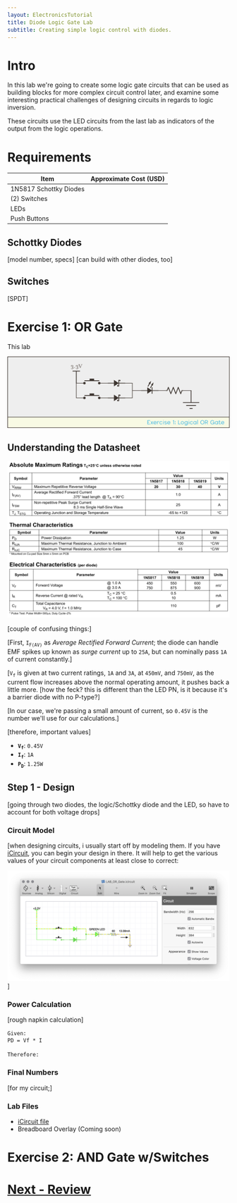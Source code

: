 ```yaml
---
layout: ElectronicsTutorial
title: Diode Logic Gate Lab
subtitle: Creating simple logic control with diodes.
---
```


# Intro

In this lab we're going to create some logic gate circuits that can be used as building blocks for more complex circuit control later, and examine some interesting practical challenges of designing circuits in regards to logic inversion.

These circuits use the LED circuits from the last lab as indicators of the output from the logic operations.


# Requirements

| Item                                     | Approximate Cost (USD) |
| ---------------------------------------- | ---------------------- |
| 1N5817 Schottky Diodes                    |
| (2) Switches                             |
| LEDs  ||
| Push Buttons   ||

## Schottky Diodes

[model number, specs]
[can build with other diodes, too]

## Switches

[SPDT]

# Exercise 1: OR Gate

This lab

![](../Support_Files/Lab_Circuit_Logical_OR_Gate.svg)


## Understanding the Datasheet

![](../Support_Files/SS_Schottky_Diode_Datasheet.png)

[couple of confusing things:]

[First, `I`<sub>`F(AV)`</sub> as _Average Rectified Forward Current_; the diode can handle EMF spikes up known as _surge current_ up to `25A`, but can nominally pass `1A` of current constantly.]

[`V`<sub>`f`</sub> is given at two current ratings, `1A` and `3A`, at `450mV`, and `750mV`, as the current flow increases above the normal operating amount, it pushes back a little more. [how the feck? this is different than the LED PN, is it because it's a barrier diode with no P-type?]

[In our case, we're passing a small amount of current, so `0.45V` is the number we'll use for our calculations.]

[therefore, important values]

* **`V`<sub>`f`</sub>**: `0.45V`
* **`I`<sub>`f`</sub>**: `1A`
* **`P`<sub>`D`</sub>**: `1.25W`


## Step 1 - Design

[going through two diodes, the logic/Schottky diode and the LED, so have to account for both voltage drops]

### Circuit Model

[when designing circuits, i usually start off by modeling them. 
If you have [iCircuit](http://icircuitapp.com), you can begin your design in there. It will help to get the various values of your circuit components at least close to correct:

![](../Support_Files/SS_iCircuit_OR_Lab.png)]

### Power Calculation

[rough napkin calculation]

```
Given:
PD = Vf * I

Therefore:

```

### Final Numbers

[for my circuit;]


### Lab Files

* [iCircuit file](../Support_Files/LAB_OR_Gate.icircuit)
* Breadboard Overlay (Coming soon)


# Exercise 2: AND Gate w/Switches



# [Next - Review](../Review)